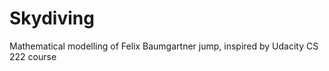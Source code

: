 Skydiving
=========

Mathematical modelling of Felix Baumgartner jump, inspired by Udacity CS 222 course